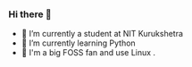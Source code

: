 ### Hi there 👋


- 🔭 I’m currently a student at NIT Kurukshetra
- 🌱 I’m currently learning Python 
- 👀 I'm a big FOSS fan and use Linux .  
